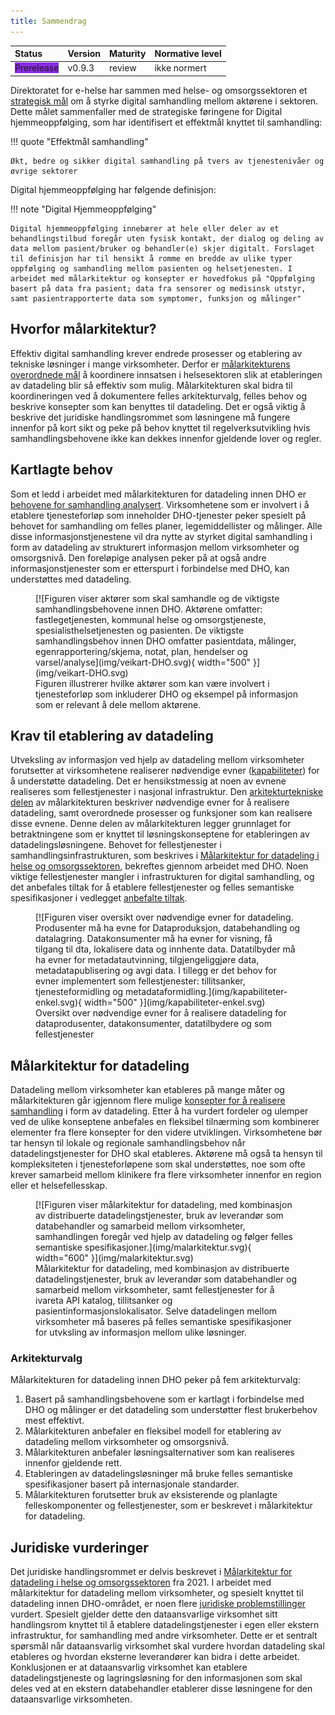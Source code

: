 ```yaml
---
title: Sammendrag
---
```


| Status | Version | Maturity | Normative level |
|:-------------|:------------------|:------|:-------|
| <span style="background-color:BlueViolet">Prerelease</span> | v0.9.3 | review | ikke normert |

Direktoratet for e-helse har sammen med helse- og omsorgssektoren et [strategisk mål](https://www.ehelse.no/strategi/nasjonal-e-helsestrategi-for-helse-og-omsorgssektoren/mal-4-tilgjengelig-informasjon-og-styrket-samhandling) om å styrke digital samhandling mellom aktørene i sektoren. Dette målet sammenfaller med de strategiske føringene for Digital hjemmeoppfølging, som har identifisert et effektmål knyttet til samhandling:  

!!! quote "Effektmål samhandling"

    Økt, bedre og sikker digital samhandling på tvers av tjenestenivåer og øvrige sektorer

Digital hjemmeoppfølging har følgende definisjon:

!!! note "Digital Hjemmeoppfølging"

    Digital hjemmeoppfølging innebærer at hele eller deler av et behandlingstilbud foregår uten fysisk kontakt, der dialog og deling av data mellom pasient/bruker og behandler(e) skjer digitalt. Forslaget til definisjon har til hensikt å romme en bredde av ulike typer oppfølging og samhandling mellom pasienten og helsetjenesten. I arbeidet med målarkitektur og konsepter er hovedfokus på "Oppfølging basert på data fra pasient; data fra sensorer og medisinsk utstyr, samt pasientrapporterte data som symptomer, funksjon og målinger"

## Hvorfor målarkitektur?

Effektiv digital samhandling krever endrede prosesser og etablering av tekniske løsninger i mange virksomheter. Derfor er [målarkitekturens overordnede mål](innledning/index.md#formalet-med-malarkitekturen) å koordinere innsatsen i helsesektoren slik at etableringen av datadeling blir så effektiv som mulig. Målarkitekturen skal bidra til koordineringen ved å dokumentere felles arkitekturvalg, felles behov og beskrive konsepter som kan benyttes til datadeling. Det er også viktig å beskrive det juridiske handlingsrommet som løsningene må fungere innenfor på kort sikt og peke på behov knyttet til regelverksutvikling hvis samhandlingsbehovene ikke kan dekkes innenfor gjeldende lover og regler.

## Kartlagte behov

Som et ledd i arbeidet med målarkitekturen for datadeling innen DHO er [behovene for samhandling analysert](behov/index.md). Virksomhetene som er involvert i å etablere tjenesteforløp som inneholder DHO-tjenester peker spesielt på behovet for samhandling om felles planer, legemiddellister og målinger. Alle disse informasjonstjenestene vil dra nytte av styrket digital samhandling i form av datadeling av strukturert informasjon mellom virksomheter og omsorgsnivå. Den foreløpige analysen peker på at også andre informasjonstjenester som er etterspurt i forbindelse med DHO, kan understøttes med datadeling.

<figure markdown>
  [![Figuren viser aktører som skal samhandle og de viktigste samhandlingsbehovene innen DHO. Aktørene omfatter: fastlegetjenesten, kommunal helse og omsorgstjeneste, spesialisthelsetjenesten og pasienten. De viktigste samhandlingsbehov innen DHO omfatter pasientdata, målinger, egenrapportering/skjema, notat, plan, hendelser og varsel/analyse](img/veikart-DHO.svg){ width="500" }](img/veikart-DHO.svg)
  <figcaption>Figuren illustrerer hvilke aktører som kan være involvert i tjenesteforløp som inkluderer DHO og eksempel på informasjon som er relevant å dele mellom aktørene.</figcaption>
</figure>

## Krav til etablering av datadeling

Utveksling av informasjon ved hjelp av datadeling mellom virksomheter forutsetter at virksomhetene realiserer nødvendige evner ([kapabiliteter](vedlegg/Kapabiliteter.md)) for å understøtte datadeling. Det er hensikstmessig at noen av evnene realiseres som fellestjenester i nasjonal infrastruktur. Den [arkitekturtekniske delen](kravoganbefalinger/index.md) av målarkitekturen beskriver nødvendige evner for å realisere datadeling, samt overordnede prosesser og funksjoner som kan realisere disse evnene. Denne delen av målarkitekturen legger grunnlaget for betraktningene som er knyttet til løsningskonseptene for etableringen av datadelingsløsningene. Behovet for fellestjenester i samhandlingsinfrastrukturen, som beskrives i [Målarkitektur for datadeling i helse og omsorgssektoren](https://www.ehelse.no/standardisering/standarder/malarkitektur-for-datadeling-i-helse-og-omsorgssektoren), bekreftes gjennom arbeidet med DHO. Noen viktige fellestjenester mangler i infrastrukturen for digital samhandling, og det anbefales tiltak for å etablere fellestjenester og felles semantiske spesifikasjoner i vedlegget [anbefalte tiltak](vedlegg/Anbefalte-tiltak.md).

<figure markdown>
  [![Figuren viser oversikt over nødvendige evner for datadeling. Produsenter må ha evne for Dataproduksjon, databehandling og datalagring. Datakonsumenter må ha evner for visning, få tilgang til dta, lokalisere data og innhente data. Datatilbyder må ha evner for metadatautvinning, tilgjengeliggjøre data, metadatapublisering og avgi data. I tillegg er det behov for evner implementert som fellestjenester: tillitsanker, tjenesteformidling og metadataformidling.](img/kapabiliteter-enkel.svg){ width="500" }](img/kapabiliteter-enkel.svg)
  <figcaption>Oversikt over nødvendige evner for å realisere datadeling for dataprodusenter, datakonsumenter, datatilbydere og som fellestjenester</figcaption>
</figure>

## Målarkitektur for datadeling

Datadeling mellom virksomheter kan etableres på mange måter og målarkitekturen går igjennom flere mulige [konsepter for å realisere samhandling](vedlegg/Konsepter-realisering.md) i form av datadeling. Etter å ha vurdert fordeler og ulemper ved de ulike konseptene anbefales en fleksibel tilnærming som kombinerer elementer fra flere konsepter for den videre utviklingen. Virksomhetene bør tar hensyn til lokale og regionale samhandlingsbehov når datadelingstjenester for DHO skal etableres. Aktørene må også ta hensyn til kompleksiteten i tjenesteforløpene som skal understøttes, noe som ofte krever samarbeid mellom klinikere fra flere virksomheter innenfor en region eller et helsefellesskap.  

<figure markdown>
  [![Figuren viser målarkitektur for datadeling, med kombinasjon av distribuerte datadelingstjenester, bruk av leverandør som databehandler og samarbeid mellom virksomheter, samhandlingen foregår ved hjelp av datadeling og følger felles semantiske spesifikasjoner.](img/malarkitektur.svg){ width="600" }](img/malarkitektur.svg)
  <figcaption>Målarkitektur for datadeling, med kombinasjon av distribuerte datadelingstjenester, bruk av leverandør som databehandler og samarbeid mellom virksomheter, samt fellestjenester for å ivareta API katalog, tillitsanker og pasientinformasjonslokalisator. Selve datadelingen mellom virksomheter må baseres på felles semantiske spesifikasjoner for utvksling av informasjon mellom ulike løsninger.</figcaption>
</figure>

### Arkitekturvalg

Målarkitekturen for datadeling innen DHO peker på fem arkitekturvalg:

1. Basert på samhandlingsbehovene som er kartlagt i forbindelse med DHO og målinger er det datadeling som understøtter flest brukerbehov mest effektivt.
2. Målarkitekturen anbefaler en fleksibel modell for etablering av datadeling mellom virksomheter og omsorgsnivå.
3. Målarkitekturen anbefaler løsningsalternativer som kan realiseres innenfor gjeldende rett.
4. Etableringen av datadelingsløsninger må bruke felles semantiske spesifikasjoner basert på internasjonale standarder.
5. Målarkitekturen forutsetter bruk av eksisterende og planlagte felleskomponenter og fellestjenester, som er beskrevet i målarkitektur for datadeling.

## Juridiske vurderinger

Det juridiske handlingsrommet er delvis beskrevet i [Målarkitektur for datadeling i helse og omsorgssektoren](https://www.ehelse.no/standardisering/standarder/malarkitektur-for-datadeling-i-helse-og-omsorgssektoren) fra 2021. I arbeidet med målarkitektur for datadeling mellom virksomheter, og spesielt knyttet til datadeling innen DHO-området, er noen flere [juridiske problemstillinger](juridisk/index.md) vurdert. Spesielt gjelder dette den dataansvarlige virksomhet sitt handlingsrom knyttet til å etablere datadelingstjenester i egen eller ekstern infrastruktur, for samhandling med andre virksomheter. Dette er et sentralt spørsmål når dataansvarlig virksomhet skal vurdere hvordan datadeling skal etableres og hvordan eksterne leverandører kan bidra i dette arbeidet. Konklusjonen er at dataansvarlig virksomhet kan etablere datadelingstjeneste og lagringsløsning for den informasjonen som skal deles ved at en ekstern databehandler etablerer disse løsningene for den dataansvarlige virksomheten.  
